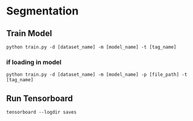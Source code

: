 # Segmentation


## Train Model   
```python train.py -d [dataset_name] -m [model_name] -t [tag_name]```
### if loading in model
```python train.py -d [dataset_name] -m [model_name] -p [file_path] -t [tag_name]```

## Run Tensorboard   
```tensorboard --logdir saves```

